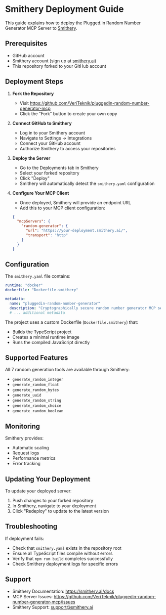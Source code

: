 # Smithery Deployment Guide

This guide explains how to deploy the Plugged.in Random Number Generator MCP Server to [Smithery](https://smithery.ai/).

## Prerequisites

- GitHub account
- Smithery account (sign up at [smithery.ai](https://smithery.ai/))
- This repository forked to your GitHub account

## Deployment Steps

1. **Fork the Repository**
   - Visit https://github.com/VeriTeknik/pluggedin-random-number-generator-mcp
   - Click the "Fork" button to create your own copy

2. **Connect GitHub to Smithery**
   - Log in to your Smithery account
   - Navigate to Settings → Integrations
   - Connect your GitHub account
   - Authorize Smithery to access your repositories

3. **Deploy the Server**
   - Go to the Deployments tab in Smithery
   - Select your forked repository
   - Click "Deploy"
   - Smithery will automatically detect the `smithery.yaml` configuration

4. **Configure Your MCP Client**
   - Once deployed, Smithery will provide an endpoint URL
   - Add this to your MCP client configuration:

   ```json
   {
     "mcpServers": {
       "random-generator": {
         "url": "https://your-deployment.smithery.ai/",
         "transport": "http"
       }
     }
   }
   ```

## Configuration

The `smithery.yaml` file contains:

```yaml
runtime: "docker"
dockerfile: "Dockerfile.smithery"

metadata:
  name: "pluggedin-random-number-generator"
  description: "Cryptographically secure random number generator MCP server"
  # ... additional metadata
```

The project uses a custom Dockerfile (`Dockerfile.smithery`) that:
- Builds the TypeScript project
- Creates a minimal runtime image
- Runs the compiled JavaScript directly

## Supported Features

All 7 random generation tools are available through Smithery:
- `generate_random_integer`
- `generate_random_float`
- `generate_random_bytes`
- `generate_uuid`
- `generate_random_string`
- `generate_random_choice`
- `generate_random_boolean`

## Monitoring

Smithery provides:
- Automatic scaling
- Request logs
- Performance metrics
- Error tracking

## Updating Your Deployment

To update your deployed server:

1. Push changes to your forked repository
2. In Smithery, navigate to your deployment
3. Click "Redeploy" to update to the latest version

## Troubleshooting

If deployment fails:
- Check that `smithery.yaml` exists in the repository root
- Ensure all TypeScript files compile without errors
- Verify that `npm run build` completes successfully
- Check Smithery deployment logs for specific errors

## Support

- Smithery Documentation: https://smithery.ai/docs
- MCP Server Issues: https://github.com/VeriTeknik/pluggedin-random-number-generator-mcp/issues
- Smithery Support: support@smithery.ai